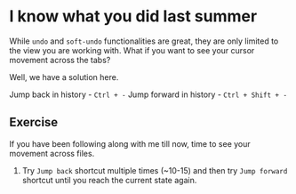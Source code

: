 I know what you did last summer
================================

While `undo` and `soft-undo` functionalities are great, they are only limited
to the view you are working with. What if you want to see your cursor movement
across the tabs?

Well, we have a solution here.

Jump back in history - `Ctrl + -`
Jump forward in history - `Ctrl + Shift + -`


Exercise
---------

If you have been following along with me till now, time to see your movement
across files.

1. Try `Jump back` shortcut multiple times (~10-15) and then try `Jump forward`
   shortcut until you reach the current state again.